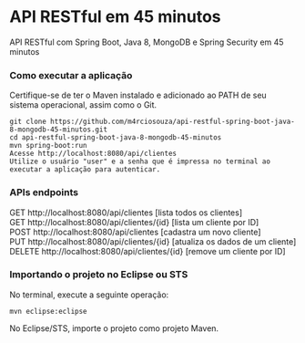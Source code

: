 # API RESTful em 45 minutos
API RESTful com Spring Boot, Java 8, MongoDB e Spring Security em 45 minutos
### Como executar a aplicação
Certifique-se de ter o Maven instalado e adicionado ao PATH de seu sistema operacional, assim como o Git.
```
git clone https://github.com/m4rciosouza/api-restful-spring-boot-java-8-mongodb-45-minutos.git
cd api-restful-spring-boot-java-8-mongodb-45-minutos
mvn spring-boot:run
Acesse http://localhost:8080/api/clientes
Utilize o usuário "user" e a senha que é impressa no terminal ao executar a aplicação para autenticar.
```
### APIs endpoints
GET http://localhost:8080/api/clientes [lista todos os clientes]  
GET http://localhost:8080/api/clientes/{id} [lista um cliente por ID]  
POST http://localhost:8080/api/clientes [cadastra um novo cliente]  
PUT http://localhost:8080/api/clientes/{id} [atualiza os dados de um cliente]  
DELETE http://localhost:8080/api/clientes/{id} [remove um cliente por ID]  

### Importando o projeto no Eclipse ou STS
No terminal, execute a seguinte operação:
```
mvn eclipse:eclipse
```
No Eclipse/STS, importe o projeto como projeto Maven.

